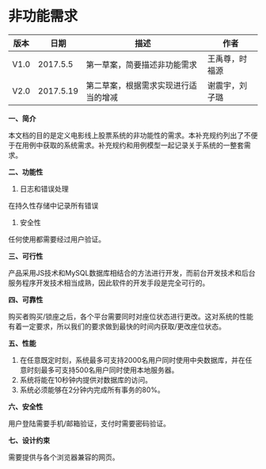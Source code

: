 # 非功能需求

| 版本 | 日期 | 描述 | 作者 |
| --- | --- | --- | --- |
| V1.0 | 2017.5.5 | 第一草案，简要描述非功能需求 | 王禹尊，时福源 |
| V2.0 | 2017.5.19 | 第二草案，根据需求实现进行适当的增减 | 谢震宇，刘子璐 |



**一、简介**

本文档的目的是定义电影线上股票系统的非功能性的需求。本补充规约列出了不便于在用例中获取的系统需求。补充规约和用例模型一起记录关于系统的一整套需求。

**二、功能性**

1. 日志和错误处理

在持久性存储中记录所有错误

1. 安全性

任何使用都需要经过用户验证。

**三、可行性**

产品采用JS技术和MySQL数据库相结合的方法进行开发，而前台开发技术和后台服务程序开发技术相当成熟，因此软件的开发手段是完全可行的。

**四、可靠性**

购买者购买/锁座之后，各个平台需要同时对座位状态进行更改。这对系统的性能有着一定要求，所以我们的要求做到最快的时间内获取/更改座位状态。

**五、性能**

1. 在任意既定时刻，系统最多可支持2000名用户同时使用中央数据库，并在任意时刻最多可支持500名用户同时使用本地服务器。
2. 系统将能在10秒钟内提供对数据库的访问。
3. 系统必须能够在2分钟内完成所有事务的80%。

**六、安全性**

用户登陆需要手机/邮箱验证，支付时需要密码验证。

**七、设计约束**

需要提供与各个浏览器兼容的网页。

